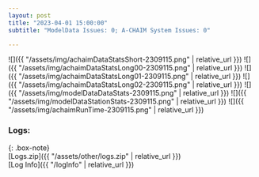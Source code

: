 ```yaml
---
layout: post
title: "2023-04-01 15:00:00"
subtitle: "ModelData Issues: 0; A-CHAIM System Issues: 0"

---
```


![]({{ "/assets/img/achaimDataStatsShort-2309115.png" | relative_url }})
![]({{ "/assets/img/achaimDataStatsLong00-2309115.png" | relative_url }})
![]({{ "/assets/img/achaimDataStatsLong01-2309115.png" | relative_url }})
![]({{ "/assets/img/achaimDataStatsLong02-2309115.png" | relative_url }})
![]({{ "/assets/img/modelDataDataStats-2309115.png" | relative_url }})
![]({{ "/assets/img/modelDataStationStats-2309115.png" | relative_url }})
![]({{ "/assets/img/achaimRunTime-2309115.png" | relative_url }})





### Logs:  
  
{: .box-note}  
[Logs.zip]({{ "/assets/other/logs.zip" | relative_url }})  
[Log Info]({{ "/logInfo" | relative_url }})  
